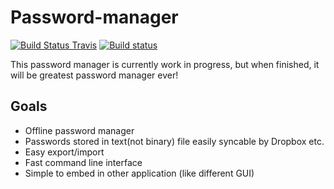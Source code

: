 # Password-manager

[![Build Status Travis](https://travis-ci.org/lukas-manduch/password-manager.svg?branch=master)](https://travis-ci.org/lukas-manduch/password-manager)
[![Build status](https://ci.appveyor.com/api/projects/status/vyru6a9xhdg1onie/branch/master?svg=true)](https://ci.appveyor.com/project/lukas-manduch/password-manager/branch/master)



This password manager is currently work in progress, but when
finished, it will be greatest password manager ever!

## Goals
- Offline password manager
- Passwords stored in text(not binary) file easily syncable by Dropbox etc.
- Easy export/import
- Fast command line interface
- Simple to embed in other application (like different GUI)
